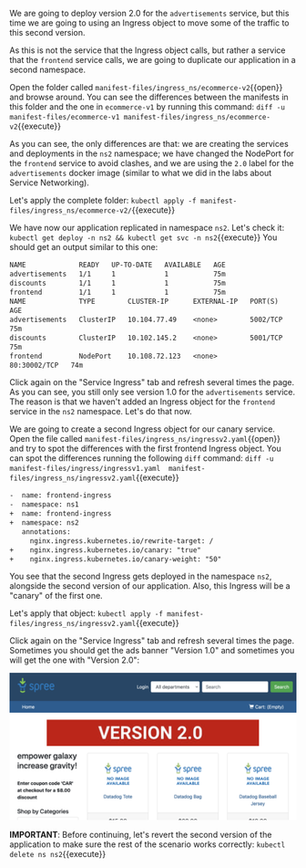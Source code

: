 We are going to deploy version 2.0 for the `advertisements` service, but this time we are going to using an Ingress object to move some of the traffic to this second version.

As this is not the service that the Ingress object calls, but rather a service that the `frontend` service calls, we are going to duplicate our application in a second namespace.

Open the folder called `manifest-files/ingress_ns/ecommerce-v2`{{open}} and browse around. You can see the differences between the manifests in this folder and the one in `ecommerce-v1` by running this command: `diff -u manifest-files/ecommerce-v1 manifest-files/ingress_ns/ecommerce-v2`{{execute}}

As you can see, the only differences are that: we are creating the services and deployments in the `ns2` namespace; we have changed the NodePort for the `frontend` service to avoid clashes, and we are using the `2.0` label for the `advertisements` docker image (similar to what we did in the labs about Service Networking).

Let's apply the complete folder: `kubectl apply -f manifest-files/ingress_ns/ecommerce-v2/`{{execute}}

We have now our application replicated in namespace `ns2`. Let's check it: `kubectl get deploy -n ns2 && kubectl get svc -n ns2`{{execute}} You should get an output similar to this one:

```
NAME             READY   UP-TO-DATE   AVAILABLE   AGE
advertisements   1/1     1            1           75m
discounts        1/1     1            1           75m
frontend         1/1     1            1           75m
NAME             TYPE        CLUSTER-IP      EXTERNAL-IP   PORT(S)        AGE
advertisements   ClusterIP   10.104.77.49    <none>        5002/TCP       75m
discounts        ClusterIP   10.102.145.2    <none>        5001/TCP       75m
frontend         NodePort    10.108.72.123   <none>        80:30002/TCP   74m
```

Click again on the "Service Ingress" tab and refresh several times the page. As you can see, you still only see version 1.0 for the `advertisements` service. The reason is that we haven't added an Ingress object for the `frontend` service in the `ns2` namespace. Let's do that now.

We are going to create a second Ingress object for our canary service. Open the file called `manifest-files/ingress_ns/ingressv2.yaml`{{open}} and try to spot the differences with the first frontend Ingress object. You can spot the differences running the following `diff` command: `diff -u manifest-files/ingress/ingressv1.yaml  manifest-files/ingress_ns/ingressv2.yaml`{{execute}}

```
-  name: frontend-ingress
-  namespace: ns1
+  name: frontend-ingress
+  namespace: ns2
   annotations:
     nginx.ingress.kubernetes.io/rewrite-target: /
+    nginx.ingress.kubernetes.io/canary: "true"
+    nginx.ingress.kubernetes.io/canary-weight: "50"
```

You see that the second Ingress gets deployed in the namespace `ns2`, alongside the second version of our application. Also, this Ingress will be a "canary" of the first one.

Let's apply that object: `kubectl apply -f manifest-files/ingress_ns/ingressv2.yaml`{{execute}}

Click again on the "Service Ingress" tab and refresh several times the page. Sometimes you should get the ads banner "Version 1.0" and sometimes you will get the one with "Version 2.0":

![Screenshot of Ecommerce app with ads version 2.0](./assets/ads_v2.png)

**IMPORTANT**: Before continuing, let's revert the second version of the application to make sure the rest of the scenario works correctly: `kubectl delete ns ns2`{{execute}}